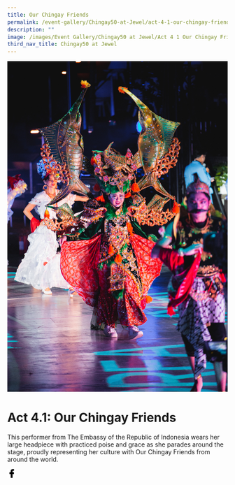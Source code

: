 ```yaml
---
title: Our Chingay Friends
permalink: /event-gallery/Chingay50-at-Jewel/act-4-1-our-chingay-friends
description: ""
image: /images/Event Gallery/Chingay50 at Jewel/Act 4 1 Our Chingay Friends.jpg
third_nav_title: Chingay50 at Jewel
---
```


![Act 4.1: Our Chingay Friends](/images/Event%20Gallery/Chingay50%20at%20Jewel/Act%204%201%20Our%20Chingay%20Friends.jpg)

# **Act 4.1: Our Chingay Friends**
This performer from The Embassy of the Republic of Indonesia wears her large headpiece with practiced poise and grace as she parades around the stage, proudly representing her culture with Our Chingay Friends from around the world.

<a href="http://www.facebook.com/sharer.php?u=http://www.chingay.gov.sg/image/event-gallery/-act-4-1-our-chingay-friends" style="float:left;">
	<img src="/images/facebook.png" style="width:auto;height:20px;">
</a>